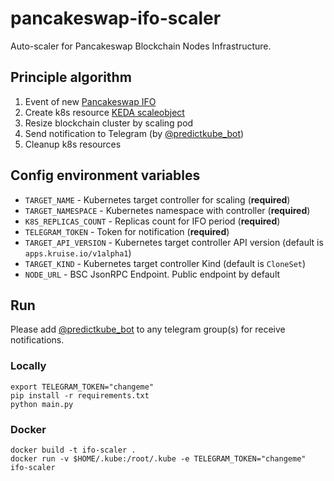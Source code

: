 # pancakeswap-ifo-scaler

Auto-scaler for Pancakeswap Blockchain Nodes Infrastructure.

## Principle algorithm

1. Event of new [Pancakeswap IFO](https://pancakeswap.finance/ifo)
2. Create k8s resource [KEDA scaleobject](https://keda.sh/docs/2.7/scalers/cron/)
3. Resize blockchain cluster by scaling pod
4. Send notification to Telegram (by [@predictkube_bot](https://t.me/predictkube_bot))
5. Cleanup k8s resources

## Config environment variables


* `TARGET_NAME` - Kubernetes target controller for scaling (**required**)
* `TARGET_NAMESPACE` - Kubernetes namespace with controller (**required**)
* `K8S_REPLICAS_COUNT` - Replicas count for IFO period (**required**)
* `TELEGRAM_TOKEN` - Token for notification (**required**)
* `TARGET_API_VERSION` - Kubernetes target controller API version (default is `apps.kruise.io/v1alpha1`)
* `TARGET_KIND` - Kubernetes target controller Kind (default is `CloneSet`)
* `NODE_URL` - BSC JsonRPC Endpoint. Public endpoint by default

## Run

Please add [@predictkube_bot](https://t.me/predictkube_bot) to any telegram group(s) for receive notifications.

### Locally

    export TELEGRAM_TOKEN="changeme"
    pip install -r requirements.txt
    python main.py

### Docker

    docker build -t ifo-scaler .
    docker run -v $HOME/.kube:/root/.kube -e TELEGRAM_TOKEN="changeme" ifo-scaler